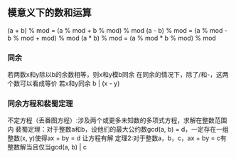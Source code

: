 ## 模意义下的数和运算
(a + b) % mod = (a % mod + b % mod) % mod
(a - b) % mod = (a % mod - b % mod + mod) % mod
(a * b) % mod = (a % mod * b % mod) % mod
### 同余
若两数x和y除以b的余数相等，则x和y模b同余
在同余的情况下，除了/和-，这两个数可以看成等价
若x和y同余 b | (x - y)
### 同余方程和裴蜀定理
不定方程（丢番图方程）:涉及两个或更多未知数的多项式方程，求解在整数范围内
裴蜀定理：对于整数a和b，设他们的最大公约数gcd(a, b) = d，一定存在一组整数(x, y)使得ax + by = d 让方程有解 
定理2:对于整数a，b，c，ax + by = c有整数解当且仅当gcd(a, b) | c
